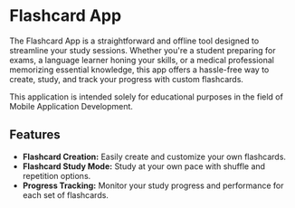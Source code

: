 # Flashcard App

The Flashcard App is a straightforward and offline tool designed to streamline your study sessions. Whether you're a student preparing for exams, a language learner honing your skills, or a medical professional memorizing essential knowledge, this app offers a hassle-free way to create, study, and track your progress with custom flashcards.

This application is intended solely for educational purposes in the field of Mobile Application Development.

## Features

- **Flashcard Creation:** Easily create and customize your own flashcards.
- **Flashcard Study Mode:** Study at your own pace with shuffle and repetition options.
- **Progress Tracking:** Monitor your study progress and performance for each set of flashcards.
